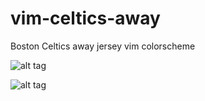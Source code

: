 # vim-celtics-away
Boston Celtics away jersey vim colorscheme

![alt tag](https://raw.githubusercontent.com/RussellBradley/vim-celtics-away/master/photos/snapshot.png)

![alt tag](https://raw.githubusercontent.com/RussellBradley/vim-celtics-away/master/photos/celtic.jpg) 
